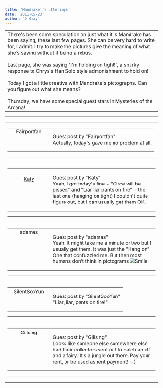 ```yaml
---
title: 'Mandrake''s utterings'
date: '2011-05-23'
author: 'J Gray'
---
```


<div>
<!-- Main content here -->
<table border="0" class="post"><tbody><tr><td>
   
   <div class="post_body">
       There's been some speculation on just what it is Mandrake has been saying, these last few pages. She can be very hard to write for, I admit. I try to make the pictures give the meaning of what she's saying without it being a rebus.<br><br>Last page, she was saying 'I'm holding on tight!', a snarky response to Chrys's Han Solo style admonishment to hold on!<br><br>Today I got a little creative with Mandrake's pictographs. Can you figure out what she means?<br><br>Thursday, we have some special guest stars in Mysteries of the Arcana!<br>
   </div>
   </td></tr>
   </tbody></table><hr><table style="width:100%; border:0;" class="comment_table"><tbody><tr><td width="100%"><a name=""> </a><div style="width:100%;" class="comment"><table border="0" width="100%"><tbody><tr><td align="center" valign="top" width="125">
<span class="comment_title"><center>Fairportfan<br></center><a name="552">&nbsp;</a></span><br>
<center><img src="https://www.gravatar.com/avatar.php?gravatar_id=eadfaff19262636d50b2afcca4ef4582&amp;default=http%3A%2F%2Fmysteriesofthearcana.com%2Ftemplates%2Fmain%2Fimages%2Favatar.gif&amp;size=80&amp;rating=g" border="0" alt=""></center>
</td>
<td valign="top">


<p class="comment_text"> </p><p class="comment_text"><span class="forum_info">Guest post by "Fairportfan"</span><br> Actually, today's gave me no problem at all.</p>
 

</td></tr></tbody></table>
<hr></div></td></tr><tr><td width="100%"><a name=""> </a><div style="width:100%;" class="comment"><table border="0" width="100%"><tbody><tr><td align="center" valign="top" width="125">
<span class="comment_title"><center><br><a href="http://www.facebook.com/profile.php?id=100000167216324" target="_blank">Katy</a><br></center><a name="553">&nbsp;</a></span><br>
<center><img src="https://www.gravatar.com/avatar.php?gravatar_id=b7d33aed217fbd6aa0920639efbb18f2&amp;default=http%3A%2F%2Fmysteriesofthearcana.com%2Ftemplates%2Fmain%2Fimages%2Favatar.gif&amp;size=80&amp;rating=g" border="0" alt=""></center>
</td>
<td valign="top">


<p class="comment_text"> </p><p class="comment_text"><span class="forum_info">Guest post by "Katy"</span><br> Yeah, I got today's fine - "Circe will be pissed" and "Liar liar pants on fire" - the last one (hanging on tight) I couldn't quite figure out, but I can usually get them OK.</p>
 

</td></tr></tbody></table>
<hr></div></td></tr><tr><td width="100%"><a name=""> </a><div style="width:100%;" class="comment"><table border="0" width="100%"><tbody><tr><td align="center" valign="top" width="125">
<span class="comment_title"><center>adamas<br></center><a name="554">&nbsp;</a></span><br>
<center><img src="https://www.gravatar.com/avatar.php?gravatar_id=63b5da7dbecbf4a2fac891b8f15ccbc4&amp;default=http%3A%2F%2Fmysteriesofthearcana.com%2Ftemplates%2Fmain%2Fimages%2Favatar.gif&amp;size=80&amp;rating=g" border="0" alt=""></center>
</td>
<td valign="top">


<p class="comment_text"> </p><p class="comment_text"><span class="forum_info">Guest post by "adamas"</span><br> Yeah. It might take me a minute or two but I usually get them. It was just the "Hang on" One that confuzzled me. But then most humans don't think in pictograms <img src="/smilies/smile.gif" alt="Smile" border="0"><br></p>
 

</td></tr></tbody></table>
<hr></div></td></tr><tr><td width="100%"><a name=""> </a><div style="width:100%;" class="comment"><table border="0" width="100%"><tbody><tr><td align="center" valign="top" width="125">
<span class="comment_title"><center>SilentSooYun<br></center><a name="555">&nbsp;</a></span><br>
<center><img src="https://www.gravatar.com/avatar.php?gravatar_id=331327e077daade170acee3dae12dcc6&amp;default=http%3A%2F%2Fmysteriesofthearcana.com%2Ftemplates%2Fmain%2Fimages%2Favatar.gif&amp;size=80&amp;rating=g" border="0" alt=""></center>
</td>
<td valign="top">


<p class="comment_text"> </p><p class="comment_text"><span class="forum_info">Guest post by "SilentSooYun"</span><br> "Liar, liar, pants on fire!"<br></p>
 

</td></tr></tbody></table>
<hr></div></td></tr><tr><td width="100%"><a name=""> </a><div style="width:100%;" class="comment"><table border="0" width="100%"><tbody><tr><td align="center" valign="top" width="125">
<span class="comment_title"><center>Gillsing<br></center><a name="556">&nbsp;</a></span><br>
<center><img src="https://www.gravatar.com/avatar.php?gravatar_id=c475a2e6c7a75f96e3059a819f5fd4d9&amp;default=http%3A%2F%2Fmysteriesofthearcana.com%2Ftemplates%2Fmain%2Fimages%2Favatar.gif&amp;size=80&amp;rating=g" border="0" alt=""></center>
</td>
<td valign="top">


<p class="comment_text"> </p><p class="comment_text"><span class="forum_info">Guest post by "Gillsing"</span><br> Looks like someone else somewhere else had their collectors sent out to catch an elf and a fairy. It's a jungle out there. Pay your rent, or be used as rent payment! ;-)</p>
 

</td></tr></tbody></table>
<hr></div></td></tr></tbody></table>
<!-- End main content -->
              </div>
